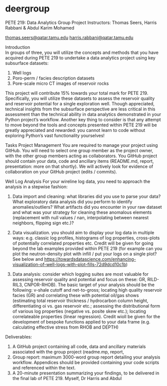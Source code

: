 # deergroup

PETE 219: Data Analytics Group Project
Instructors: Thomas Seers, Harris Rabbani & Abdul Karim Mohamed

thomas.seers@qatar.tamu.edu
harris.rabbani@qatar.tamu.edu

Introduction	
In groups of three, you will utilize the concepts and methods that you have acquired during PETE 219 to undertake a data analytics project using key subsurface datasets:
1.	Well logs
2.	Poro-perm / facies description datasets
3.	Pore-scale micro CT images of reservoir rocks

This project will contribute 15% towards your total mark for PETE 219. Specifically, you will utilize these datasets to assess the reservoir quality and reservoir potential for a single exploration well. Though appreciated, technical insights from the subsurface perspective are less critical in this assessment than the technical ability in data analytics demonstrated in your Python project’s workflow. Another key thing to consider is that any attempt to move beyond the tools and concepts presented within PETE 219 will be greatly appreciated and rewarded: you cannot learn to code without exploring Python’s vast functionality yourselves!

Tasks
Project Management
You are required to manage your project using GitHub. You will need to select one group member as the project owner, with the other group members acting as collaborators. You GitHub project should contain your data, code and ancillary items (README.md, report, presentation: more on that shortly). We will actively look for evidence of collaboration on your GitHub project (edits / commits). 
 
Well Log Analysis
For your wireline log data, you need to approach the analysis in a stepwise fashion:
1.	Data import and cleaning: what libraries did you use to parse your data? What exploratory data analysis did you perform to identify anomalies/outliers? What artifacts did you encounter in your raw dataset and what was your strategy for cleaning these anomalous elements (replacement with null values / nan, interpolating between nearest neighbors, flipping sign etc.)? 

2.	Data visualization. you should aim to display your log data in multiple ways: e.g. classic log profiles, histograms of log properties, cross-plots of potentially correlated properties etc. Credit will be given for going beyond the lab examples provided within PETE 219 (for example can you plot the neutron-density plot with infill / put your logs on a single plot? See below and https://towardsdatascience.com/enhancing-visualization-of-well-logs-with-plot-fills-72d9dcd10c1b) 

3.	Data analysis: consider which logging suites are most valuable for assessing reservoir quality and potential and focus on these: GR, RILD-RIL3, CNPOR-RHOB). The basic target of your analysis should be the following: v-shale cutoff and net-to-gross; locating high quality reservoir facies (GR) and correlating these with potential oil/gas shows (estimating total reservoir thickness / hydrocarbon column height, differentiating oi vs. gas reservoir etc.; assessing the distributional form of various log properties (negative vs. posite skew etc.); locating correlateable properties (linear regression). Credit wioll be given for the development of bespoke functions applied to your data frame (e.g. calculating effective stress from RHOB and DEPTH)


Deliverables:

1.	A GitHub project containing all code, data and ancillary materials associated with the group project (readme.mp, report, 
2.	Group report: maximum 3000-word group report detailing your analysis workflow. Appendices should be provided containing your code scripts and referenced within the text.
3.	A 20-minute presentation summarizing your findings, to be delivered in the final lab of PETE 219. Myself, Dr Harris and Abdul

